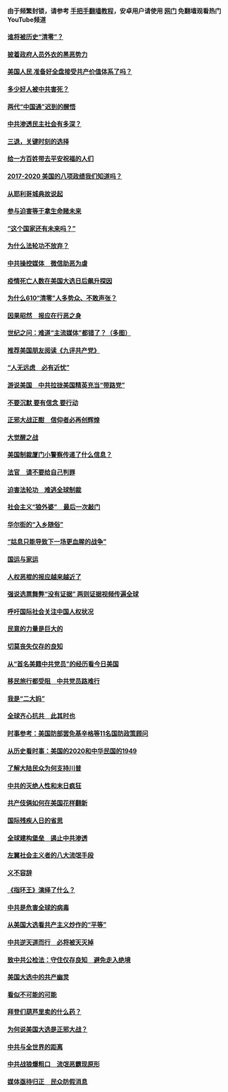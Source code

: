 #### 由于频繁封锁，请参考 [手把手翻墙教程](https://github.com/gfw-breaker/guides/wiki/)，安卓用户请使用 [网门](https://github.com/gfw-breaker/nogfw/blob/master/dl.md?t=01081000) 免翻墙观看热门YouTube频道 

#### [谁将被历史“清零”？](../pages/73/417485.md?t=01081000) 

#### [披着政府人员外衣的黑恶势力](../pages/73/417442.md?t=01081000) 

#### [美国人民 准备好全盘接受共产价值体系了吗？](../pages/73/417491.md?t=01081000) 

#### [多少好人被中共害死？](../pages/73/417144.md?t=01081000) 

#### [两代“中国通”迟到的醒悟](../pages/73/417064.md?t=01081000) 

#### [中共渗透民主社会有多深？](../pages/73/417063.md?t=01081000) 

#### [三退，关键时刻的选择](../pages/73/416969.md?t=01081000) 

#### [给一方百姓带去平安祝福的人们](../pages/73/416941.md?t=01081000) 

#### [2017-2020  美国的八项政绩我们知道吗？](../pages/73/416968.md?t=01081000) 

#### [从耶利哥城典故说起](../pages/73/416892.md?t=01081000) 

#### [参与迫害等于拿生命赌未来](../pages/73/416856.md?t=01081000) 

#### [“这个国家还有未来吗？”](../pages/73/416852.md?t=01081000) 

#### [为什么法轮功不放弃？](../pages/73/416864.md?t=01081000) 

#### [中共操控媒体　微信助恶为虐](../pages/73/416724.md?t=01081000) 

#### [疫情死亡人数在美国大选日后飙升探因](../pages/73/416606.md?t=01081000) 

#### [为什么610“清零”人多势众、不敢声张？](../pages/73/416632.md?t=01081000) 

#### [因果昭然　报应在行恶之身](../pages/73/416582.md?t=01081000) 

#### [世纪之问：难道“主流媒体”都错了？（多图）](../pages/73/416571.md?t=01081000) 

#### [推荐美国朋友阅读《九评共产党》](../pages/73/416510.md?t=01081000) 

#### [“人无远虑　必有近忧”](../pages/73/416513.md?t=01081000) 

#### [游说美国　中共拉拢美国精英充当“带路党”](../pages/73/416529.md?t=01081000) 

#### [不要沉默 要有信念 要行动](../pages/73/416457.md?t=01081000) 

#### [正邪大战正酣　信仰者必再创辉煌](../pages/73/416433.md?t=01081000) 

#### [大觉醒之战](../pages/73/416456.md?t=01081000) 

#### [美国制裁厦门小警察传递了什么信息？](../pages/73/416432.md?t=01081000) 

#### [法官　请不要给自己判罪](../pages/73/416379.md?t=01081000) 

#### [迫害法轮功　难逃全球制裁](../pages/73/416380.md?t=01081000) 

#### [社会主义“狼外婆”　最后一次敲门](../pages/73/416394.md?t=01081000) 

#### [华尔街的“入乡随俗”](../pages/73/416395.md?t=01081000) 

#### [“姑息只能导致下一场更血腥的战争”](../pages/73/416223.md?t=01081000) 

#### [国运与家运](../pages/73/416224.md?t=01081000) 

#### [人权恶棍的报应越来越近了](../pages/73/416276.md?t=01081000) 

#### [强说选票舞弊“没有证据” 两则证据视频传遍全球](../pages/73/416227.md?t=01081000) 

#### [呼吁国际社会关注中国人权状况](../pages/73/416135.md?t=01081000) 

#### [民意的力量是巨大的](../pages/73/416222.md?t=01081000) 

#### [切莫丧失仅存的良知](../pages/73/416134.md?t=01081000) 

#### [从“首名美籍中共党员”的经历看今日美国](../pages/73/416114.md?t=01081000) 

#### [移民旅行都受阻　中共党员路难行](../pages/73/416033.md?t=01081000) 

#### [我是“二大妈”](../pages/73/415529.md?t=01081000) 

#### [全球齐心抗共　此其时也](../pages/73/415989.md?t=01081000) 

#### [时事参考：美国防部罢免基辛格等11名国防政策顾问](../pages/73/415970.md?t=01081000) 

#### [从历史看时事：美国的2020和中华民国的1949](../pages/73/415949.md?t=01081000) 

#### [了解大陆民众为何支持川普](../pages/73/415950.md?t=01081000) 

#### [中共的灭绝人性和末日疯狂](../pages/73/415944.md?t=01081000) 

#### [共产伎俩如何在美国花样翻新](../pages/73/415908.md?t=01081000) 

#### [国际残疾人日的省思](../pages/73/415849.md?t=01081000) 

#### [全球建构堡垒　遏止中共渗透](../pages/73/415850.md?t=01081000) 

#### [左翼社会主义者的八大流氓手段](../pages/73/415802.md?t=01081000) 

#### [义不容辞](../pages/73/415807.md?t=01081000) 

#### [《指环王》演绎了什么？](../pages/73/415739.md?t=01081000) 

#### [中共是危害全球的病毒](../pages/73/415569.md?t=01081000) 

#### [从美国大选看共产主义炒作的“平等”](../pages/73/415654.md?t=01081000) 

#### [中共逆天道而行　必将被天灭掉](../pages/73/415626.md?t=01081000) 

#### [致中共公检法：守住仅存良知　避免走入绝境](../pages/73/415627.md?t=01081000) 

#### [美国大选中的共产幽灵](../pages/73/415618.md?t=01081000) 

#### [看似不可能的可能](../pages/73/415619.md?t=01081000) 

#### [拜登们葫芦里卖的什么药？](../pages/73/415531.md?t=01081000) 

#### [为何说美国大选是正邪大战？](../pages/73/415530.md?t=01081000) 

#### [中共与全世界的距离](../pages/73/415435.md?t=01081000) 

#### [中共战狼爆粗口　流氓恶霸现原形](../pages/73/415426.md?t=01081000) 

#### [媒体亟待归正　民众防假消息](../pages/73/415402.md?t=01081000) 


